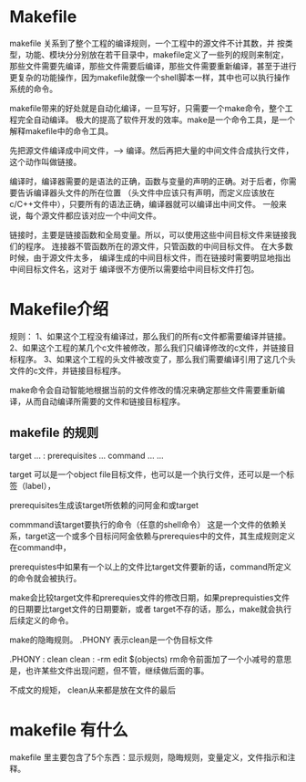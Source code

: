 # Makefile

makefile 关系到了整个工程的编译规则，一个工程中的源文件不计其数，并
按类型，功能、模块分分别放在若干目录中，makefile定义了一些列的规则来制定，
那些文件需要先编译，那些文件需要后编译，那些文件需要重新编译，甚至于进行
更复杂的功能操作，因为makefile就像一个shell脚本一样，其中也可以执行操作系统的命令。

makefile带来的好处就是自动化编译，一旦写好，只需要一个make命令，整个工程完全自动编译。
极大的提高了软件开发的效率。make是一个命令工具，是一个解释makefile中的命令工具。

先把源文件编译成中间文件，--> 编译。然后再把大量的中间文件合成执行文件，这个动作叫做链接。

编译时，编译器需要的是语法的正确，函数与变量的声明的正确。对于后者，你需要告诉编译器头文件的所在位置
（头文件中应该只有声明，而定义应该放在c/C++文件中），只要所有的语法正确，编译器就可以编译出中间文件。
一般来说，每个源文件都应该对应一个中间文件。

链接时，主要是链接函数和全局变量。所以，可以使用这些中间目标文件来链接我们的程序。
连接器不管函数所在的源文件，只管函数的中间目标文件。
在大多数时候，由于源文件太多， 编译生成的中间目标文件，而在链接时需要明显地指出中间目标文件名，这对于
编译很不方便所以需要给中间目标文件打包。

# Makefile介绍

规则：
1、如果这个工程没有编译过，那么我们的所有c文件都需要编译并链接。
2、如果这个工程的某几个c文件被修改，那么我们只编译修改的c文件，并链接目标程序。
3、如果这个工程的头文件被改变了，那么我们需要编译引用了这几个头文件的c文件，并链接目标程序。

make命令会自动智能地根据当前的文件修改的情况来确定那些文件需要重新编译，从而自动编译所需要的文件和链接目标程序。


## makefile 的规则

target ... : prerequisites ...
    command 
    ...
    ...

target 可以是一个object file目标文件，也可以是一个执行文件，还可以是一个标签（label），

prerequisites生成该target所依赖的问阿金和或target

commmand该target要执行的命令（任意的shell命令）
这是一个文件的依赖关系，target这一个或多个目标问阿金依赖与prerequies中的文件，其生成规则定义在command中，

prerequistes中如果有一个以上的文件比target文件要新的话，command所定义的命令就会被执行。

make会比较target文件和prerequies文件的修改日期，如果preprequisties文件的日期要比target文件的日期要新，或者
target不存的话，那么，make就会执行后续定义的命令。



make的隐晦规则。
.PHONY 表示clean是一个伪目标文件



.PHONY : clean
clean :
    -rm edit $(objects)
rm命令前面加了一个小减号的意思是，也许某些文件出现问题，但不管，继续做后面的事。

不成文的规矩， clean从来都是放在文件的最后


# makefile 有什么

makefile 里主要包含了5个东西：显示规则，隐晦规则，变量定义，文件指示和注释。



